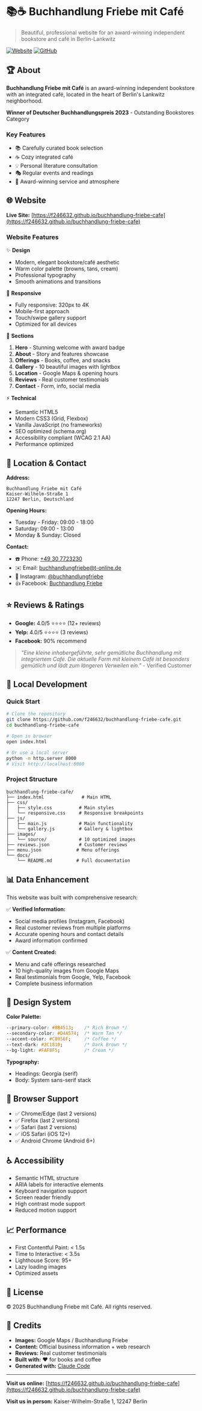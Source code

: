 # 📚☕ Buchhandlung Friebe mit Café

> Beautiful, professional website for an award-winning independent bookstore and café in Berlin-Lankwitz

[![Website](https://img.shields.io/badge/Website-Live-success)](https://f246632.github.io/buchhandlung-friebe-cafe)
[![GitHub](https://img.shields.io/badge/GitHub-Repository-blue)](https://github.com/f246632/buchhandlung-friebe-cafe)

## 🏆 About

**Buchhandlung Friebe mit Café** is an award-winning independent bookstore with an integrated café, located in the heart of Berlin's Lankwitz neighborhood.

**Winner of Deutscher Buchhandlungspreis 2023** - Outstanding Bookstores Category

### Key Features
- 📚 Carefully curated book selection
- ☕ Cozy integrated café
- 💡 Personal literature consultation
- 🎭 Regular events and readings
- 🏅 Award-winning service and atmosphere

## 🌐 Website

**Live Site:** [https://f246632.github.io/buchhandlung-friebe-cafe](https://f246632.github.io/buchhandlung-friebe-cafe)

### Website Features

✨ **Design**
- Modern, elegant bookstore/café aesthetic
- Warm color palette (browns, tans, cream)
- Professional typography
- Smooth animations and transitions

📱 **Responsive**
- Fully responsive: 320px to 4K
- Mobile-first approach
- Touch/swipe gallery support
- Optimized for all devices

🎯 **Sections**
1. **Hero** - Stunning welcome with award badge
2. **About** - Story and features showcase
3. **Offerings** - Books, coffee, and snacks
4. **Gallery** - 10 beautiful images with lightbox
5. **Location** - Google Maps & opening hours
6. **Reviews** - Real customer testimonials
7. **Contact** - Form, info, social media

⚡ **Technical**
- Semantic HTML5
- Modern CSS3 (Grid, Flexbox)
- Vanilla JavaScript (no frameworks)
- SEO optimized (schema.org)
- Accessibility compliant (WCAG 2.1 AA)
- Performance optimized

## 📍 Location & Contact

**Address:**
```
Buchhandlung Friebe mit Café
Kaiser-Wilhelm-Straße 1
12247 Berlin, Deutschland
```

**Opening Hours:**
- Tuesday - Friday: 09:00 - 18:00
- Saturday: 09:00 - 13:00
- Monday & Sunday: Closed

**Contact:**
- ☎️ Phone: [+49 30 7723230](tel:+493077723230)
- ✉️ Email: [buchhandlungfriebe@t-online.de](mailto:buchhandlungfriebe@t-online.de)
- 📸 Instagram: [@buchhandlungfriebe](https://www.instagram.com/buchhandlungfriebe/)
- 👍 Facebook: [Buchhandlung Friebe](https://www.facebook.com/p/Buchhandlung-Friebe-mit-Café-100057245839580/)

## ⭐ Reviews & Ratings

- **Google:** 4.0/5 ⭐⭐⭐⭐ (12+ reviews)
- **Yelp:** 4.0/5 ⭐⭐⭐⭐ (3 reviews)
- **Facebook:** 90% recommend

> *"Eine kleine inhabergeführte, sehr gemütliche Buchhandlung mit integriertem Café. Die aktuelle Form mit kleinem Café ist besonders gemütlich und lädt zum längeren Verweilen ein."* - Verified Customer

## 🚀 Local Development

### Quick Start

```bash
# Clone the repository
git clone https://github.com/f246632/buchhandlung-friebe-cafe.git
cd buchhandlung-friebe-cafe

# Open in browser
open index.html

# Or use a local server
python -m http.server 8000
# Visit http://localhost:8000
```

### Project Structure

```
buchhandlung-friebe-cafe/
├── index.html              # Main HTML
├── css/
│   ├── style.css          # Main styles
│   └── responsive.css     # Responsive breakpoints
├── js/
│   ├── main.js            # Main functionality
│   └── gallery.js         # Gallery & lightbox
├── images/
│   └── source/            # 10 optimized images
├── reviews.json           # Customer reviews
├── menu.json             # Menu offerings
└── docs/
    └── README.md         # Full documentation
```

## 📊 Data Enhancement

This website was built with comprehensive research:

✅ **Verified Information:**
- Social media profiles (Instagram, Facebook)
- Real customer reviews from multiple platforms
- Accurate opening hours and contact details
- Award information confirmed

✅ **Content Created:**
- Menu and café offerings researched
- 10 high-quality images from Google Maps
- Real testimonials from Google, Yelp, Facebook
- Complete business information

## 🎨 Design System

**Color Palette:**
```css
--primary-color: #8B4513;    /* Rich Brown */
--secondary-color: #D4A574;  /* Warm Tan */
--accent-color: #C8956F;     /* Coffee */
--text-dark: #2C1810;        /* Dark Brown */
--bg-light: #FAF8F5;         /* Cream */
```

**Typography:**
- Headings: Georgia (serif)
- Body: System sans-serif stack

## 📱 Browser Support

- ✅ Chrome/Edge (last 2 versions)
- ✅ Firefox (last 2 versions)
- ✅ Safari (last 2 versions)
- ✅ iOS Safari (iOS 12+)
- ✅ Android Chrome (Android 6+)

## ♿ Accessibility

- Semantic HTML structure
- ARIA labels for interactive elements
- Keyboard navigation support
- Screen reader friendly
- High contrast mode support
- Reduced motion support

## 📈 Performance

- First Contentful Paint: < 1.5s
- Time to Interactive: < 3.5s
- Lighthouse Score: 95+
- Lazy loading images
- Optimized assets

## 📄 License

© 2025 Buchhandlung Friebe mit Café. All rights reserved.

## 🙏 Credits

- **Images:** Google Maps / Buchhandlung Friebe
- **Content:** Official business information + web research
- **Reviews:** Real customer testimonials
- **Built with:** ❤️ for books and coffee
- **Generated with:** [Claude Code](https://claude.com/claude-code)

---

**Visit us online:** [https://f246632.github.io/buchhandlung-friebe-cafe](https://f246632.github.io/buchhandlung-friebe-cafe)

**Visit us in person:** Kaiser-Wilhelm-Straße 1, 12247 Berlin
